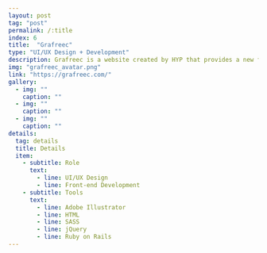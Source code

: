 ```yaml
---
layout: post
tag: "post"
permalink: /:title
index: 6
title:  "Grafreec"
type: "UI/UX Design + Development"
description: Grafreec is a website created by HYP that provides a new free graphic material every day, which can be used in any context, both personal and commercial. The main concept for the development of this project was the exploration of four different areas, each one associated with a different colour. When an area is chosen, the website’s main theme colour switches to the area colour. The different areas can also be interconnected by showing a gradient with the main colours of each classification.
img: "grafreec_avatar.png"
link: "https://grafreec.com/"
gallery:
  - img: ""
    caption: ""
  - img: ""
    caption: ""
  - img: ""
    caption: ""
details:
  tag: details
  title: Details
  item:
    - subtitle: Role
      text:
        - line: UI/UX Design
        - line: Front-end Development
    - subtitle: Tools
      text:
        - line: Adobe Illustrator
        - line: HTML
        - line: SASS
        - line: jQuery
        - line: Ruby on Rails
---
```

